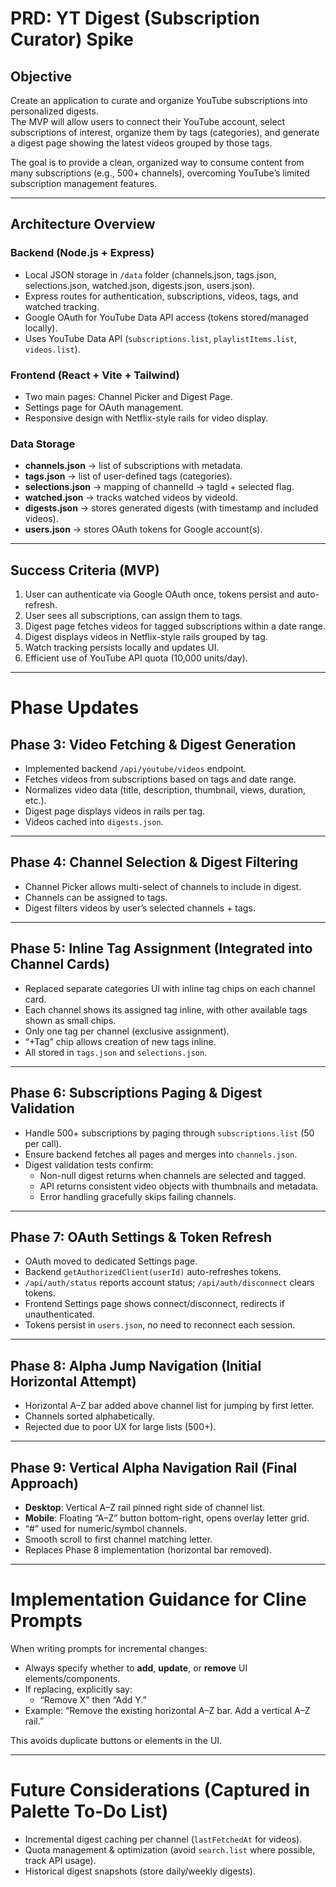 # PRD: YT Digest (Subscription Curator) Spike

## Objective
Create an application to curate and organize YouTube subscriptions into personalized digests.  
The MVP will allow users to connect their YouTube account, select subscriptions of interest, organize them by tags (categories), and generate a digest page showing the latest videos grouped by those tags.

The goal is to provide a clean, organized way to consume content from many subscriptions (e.g., 500+ channels), overcoming YouTube’s limited subscription management features.

---

## Architecture Overview

### Backend (Node.js + Express)
- Local JSON storage in `/data` folder (channels.json, tags.json, selections.json, watched.json, digests.json, users.json).
- Express routes for authentication, subscriptions, videos, tags, and watched tracking.
- Google OAuth for YouTube Data API access (tokens stored/managed locally).
- Uses YouTube Data API (`subscriptions.list`, `playlistItems.list`, `videos.list`).

### Frontend (React + Vite + Tailwind)
- Two main pages: Channel Picker and Digest Page.
- Settings page for OAuth management.
- Responsive design with Netflix-style rails for video display.

### Data Storage
- **channels.json** → list of subscriptions with metadata.
- **tags.json** → list of user-defined tags (categories).
- **selections.json** → mapping of channelId → tagId + selected flag.
- **watched.json** → tracks watched videos by videoId.
- **digests.json** → stores generated digests (with timestamp and included videos).
- **users.json** → stores OAuth tokens for Google account(s).

---

## Success Criteria (MVP)
1. User can authenticate via Google OAuth once, tokens persist and auto-refresh.
2. User sees all subscriptions, can assign them to tags.
3. Digest page fetches videos for tagged subscriptions within a date range.
4. Digest displays videos in Netflix-style rails grouped by tag.
5. Watch tracking persists locally and updates UI.
6. Efficient use of YouTube API quota (10,000 units/day).

---

# Phase Updates

## Phase 3: Video Fetching & Digest Generation
- Implemented backend `/api/youtube/videos` endpoint.
- Fetches videos from subscriptions based on tags and date range.
- Normalizes video data (title, description, thumbnail, views, duration, etc.).
- Digest page displays videos in rails per tag.
- Videos cached into `digests.json`.

---

## Phase 4: Channel Selection & Digest Filtering
- Channel Picker allows multi-select of channels to include in digest.
- Channels can be assigned to tags.
- Digest filters videos by user’s selected channels + tags.

---

## Phase 5: Inline Tag Assignment (Integrated into Channel Cards)
- Replaced separate categories UI with inline tag chips on each channel card.
- Each channel shows its assigned tag inline, with other available tags shown as small chips.
- Only one tag per channel (exclusive assignment).
- “+Tag” chip allows creation of new tags inline.
- All stored in `tags.json` and `selections.json`.

---

## Phase 6: Subscriptions Paging & Digest Validation
- Handle 500+ subscriptions by paging through `subscriptions.list` (50 per call).
- Ensure backend fetches all pages and merges into `channels.json`.
- Digest validation tests confirm:
  - Non-null digest returns when channels are selected and tagged.
  - API returns consistent video objects with thumbnails and metadata.
  - Error handling gracefully skips failing channels.

---

## Phase 7: OAuth Settings & Token Refresh
- OAuth moved to dedicated Settings page.
- Backend `getAuthorizedClient(userId)` auto-refreshes tokens.
- `/api/auth/status` reports account status; `/api/auth/disconnect` clears tokens.
- Frontend Settings page shows connect/disconnect, redirects if unauthenticated.
- Tokens persist in `users.json`, no need to reconnect each session.

---

## Phase 8: Alpha Jump Navigation (Initial Horizontal Attempt)
- Horizontal A–Z bar added above channel list for jumping by first letter.
- Channels sorted alphabetically.
- Rejected due to poor UX for large lists (500+).

---

## Phase 9: Vertical Alpha Navigation Rail (Final Approach)
- **Desktop**: Vertical A–Z rail pinned right side of channel list.
- **Mobile**: Floating “A–Z” button bottom-right, opens overlay letter grid.
- “#” used for numeric/symbol channels.
- Smooth scroll to first channel matching letter.
- Replaces Phase 8 implementation (horizontal bar removed).

---

# Implementation Guidance for Cline Prompts

When writing prompts for incremental changes:
- Always specify whether to **add**, **update**, or **remove** UI elements/components.  
- If replacing, explicitly say:  
  - “Remove X” then “Add Y.”  
- Example: “Remove the existing horizontal A–Z bar. Add a vertical A–Z rail.”  

This avoids duplicate buttons or elements in the UI.

---

# Future Considerations (Captured in Palette To-Do List)
- Incremental digest caching per channel (`lastFetchedAt` for videos).  
- Quota management & optimization (avoid `search.list` where possible, track API usage).  
- Historical digest snapshots (store daily/weekly digests).  
